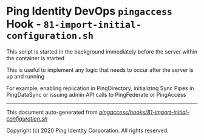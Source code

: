 
# Ping Identity DevOps `pingaccess` Hook - `81-import-initial-configuration.sh`
This script is started in the background immediately before 
the server within the container is started

This is useful to implement any logic that needs to occur after the
server is up and running

For example, enabling replication in PingDirectory, initializing Sync 
Pipes in PingDataSync or issuing admin API calls to PingFederate or PingAccess

---
This document auto-generated from _[pingaccess/hooks/81-import-initial-configuration.sh](https://github.com/pingidentity/pingidentity-docker-builds/blob/master/pingaccess/hooks/81-import-initial-configuration.sh)_

Copyright (c)  2020 Ping Identity Corporation. All rights reserved.
